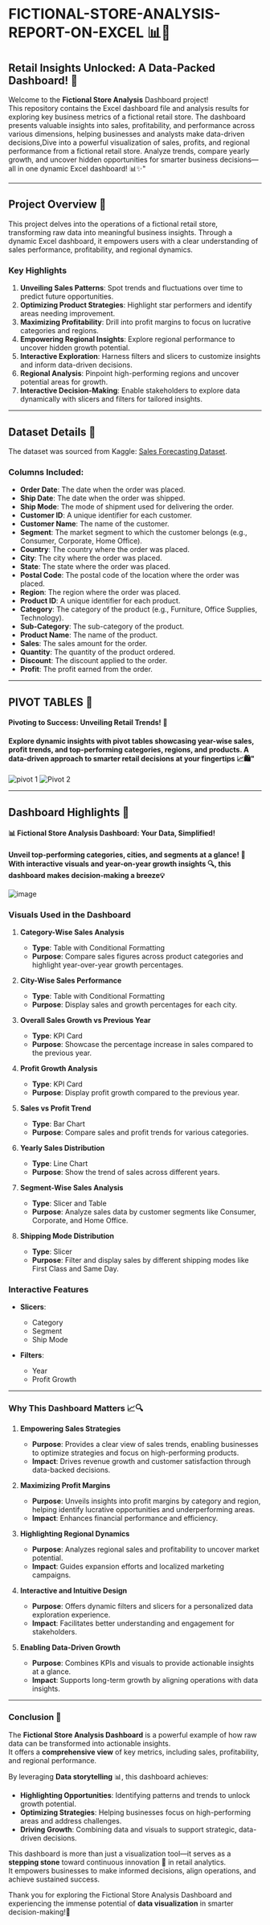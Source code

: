 # FICTIONAL-STORE-ANALYSIS-REPORT-ON-EXCEL 📊🛒

## Retail Insights Unlocked: A Data-Packed Dashboard! 🚀
Welcome to the **Fictional Store Analysis** Dashboard project!  
This repository contains the Excel dashboard file and analysis results for exploring key business metrics of a fictional retail store. The dashboard presents valuable insights into sales, profitability, and performance across various dimensions, helping businesses and analysts make data-driven decisions,Dive into a powerful visualization of sales, profits, and regional performance from a fictional retail store. Analyze trends, compare yearly growth, and uncover hidden opportunities for smarter business decisions—all in one dynamic Excel dashboard! 📊✨"

---

## **Project Overview** 📝  

This project delves into the operations of a fictional retail store, transforming raw data into meaningful business insights. Through a dynamic Excel dashboard, it empowers users with a clear understanding of sales performance, profitability, and regional dynamics.

### **Key Highlights**  
1. **Unveiling Sales Patterns**: Spot trends and fluctuations over time to predict future opportunities.  
2. **Optimizing Product Strategies**: Highlight star performers and identify areas needing improvement.  
3. **Maximizing Profitability**: Drill into profit margins to focus on lucrative categories and regions.  
4. **Empowering Regional Insights**: Explore regional performance to uncover hidden growth potential.  
5. **Interactive Exploration**: Harness filters and slicers to customize insights and inform data-driven decisions.  
6. **Regional Analysis**: Pinpoint high-performing regions and uncover potential areas for growth.  
7. **Interactive Decision-Making**: Enable stakeholders to explore data dynamically with slicers and filters for tailored insights.  

---
## **Dataset Details** 📁  

The dataset was sourced from Kaggle: [Sales Forecasting Dataset](https://www.kaggle.com/datasets/rohitsahoo/sales-forecasting).  

### **Columns Included**:  
- **Order Date**: The date when the order was placed.  
- **Ship Date**: The date when the order was shipped.  
- **Ship Mode**: The mode of shipment used for delivering the order.  
- **Customer ID**: A unique identifier for each customer.  
- **Customer Name**: The name of the customer.  
- **Segment**: The market segment to which the customer belongs (e.g., Consumer, Corporate, Home Office).  
- **Country**: The country where the order was placed.  
- **City**: The city where the order was placed.  
- **State**: The state where the order was placed.  
- **Postal Code**: The postal code of the location where the order was placed.  
- **Region**: The region where the order was placed.  
- **Product ID**: A unique identifier for each product.  
- **Category**: The category of the product (e.g., Furniture, Office Supplies, Technology).  
- **Sub-Category**: The sub-category of the product.  
- **Product Name**: The name of the product.  
- **Sales**: The sales amount for the order.  
- **Quantity**: The quantity of the product ordered.  
- **Discount**: The discount applied to the order.  
- **Profit**: The profit earned from the order.  

---
## **PIVOT TABLES** 🔢

#### Pivoting to Success: Unveiling Retail Trends! 🎯<br/>
#### Explore dynamic insights with pivot tables showcasing year-wise sales, profit trends, and top-performing categories, regions, and products. A data-driven approach to smarter retail decisions at your fingertips 📈🛍️"

![pivot 1](https://github.com/user-attachments/assets/45b09720-1b0e-4a41-8c16-c2dd3c2cb804)
![Pivot 2](https://github.com/user-attachments/assets/fe7dd48d-ab55-4462-8084-31cd5863ad0c)

---
## **Dashboard Highlights** 🎯 
#### 📊 Fictional Store Analysis Dashboard: Your Data, Simplified!<br/>
#### Unveil top-performing categories, cities, and segments at a glance! 🚀 With interactive visuals and year-on-year growth insights 🔍, this dashboard makes decision-making a breeze💡

![image](https://github.com/user-attachments/assets/884c1fdb-a779-4462-aa78-1939717f0449)

### **Visuals Used in the Dashboard**

1. **Category-Wise Sales Analysis**  
   - **Type**: Table with Conditional Formatting  
   - **Purpose**: Compare sales figures across product categories and highlight year-over-year growth percentages.  

2. **City-Wise Sales Performance**  
   - **Type**: Table with Conditional Formatting  
   - **Purpose**: Display sales and growth percentages for each city.  

3. **Overall Sales Growth vs Previous Year**  
   - **Type**: KPI Card  
   - **Purpose**: Showcase the percentage increase in sales compared to the previous year.  

4. **Profit Growth Analysis**  
   - **Type**: KPI Card  
   - **Purpose**: Display profit growth compared to the previous year.  

5. **Sales vs Profit Trend**  
   - **Type**: Bar Chart  
   - **Purpose**: Compare sales and profit trends for various categories.  

6. **Yearly Sales Distribution**  
   - **Type**: Line Chart  
   - **Purpose**: Show the trend of sales across different years.  

7. **Segment-Wise Sales Analysis**  
   - **Type**: Slicer and Table  
   - **Purpose**: Analyze sales data by customer segments like Consumer, Corporate, and Home Office.  

8. **Shipping Mode Distribution**  
   - **Type**: Slicer  
   - **Purpose**: Filter and display sales by different shipping modes like First Class and Same Day.  

### **Interactive Features**

- **Slicers**:  
   - Category  
   - Segment  
   - Ship Mode  

- **Filters**:  
   - Year  
   - Profit Growth
---

### **Why This Dashboard Matters**  📈🔍
1. **Empowering Sales Strategies** 
   - **Purpose**: Provides a clear view of sales trends, enabling businesses to optimize strategies and focus on high-performing products.  
   - **Impact**: Drives revenue growth and customer satisfaction through data-backed decisions.  

2. **Maximizing Profit Margins** 
   - **Purpose**: Unveils insights into profit margins by category and region, helping identify lucrative opportunities and underperforming areas.  
   - **Impact**: Enhances financial performance and efficiency.  

3. **Highlighting Regional Dynamics**
   - **Purpose**: Analyzes regional sales and profitability to uncover market potential.  
   - **Impact**: Guides expansion efforts and localized marketing campaigns.  

4. **Interactive and Intuitive Design** 
   - **Purpose**: Offers dynamic filters and slicers for a personalized data exploration experience.  
   - **Impact**: Facilitates better understanding and engagement for stakeholders.  

5. **Enabling Data-Driven Growth**  
   - **Purpose**: Combines KPIs and visuals to provide actionable insights at a glance.  
   - **Impact**: Supports long-term growth by aligning operations with data insights.  
---

### **Conclusion** 🌟
The **Fictional Store Analysis Dashboard** is a powerful example of how raw data can be transformed into actionable insights.  
It offers a **comprehensive view** of key metrics, including sales, profitability, and regional performance.  

By leveraging **Data storytelling** 📊, this dashboard achieves:  
- **Highlighting Opportunities**: Identifying patterns and trends to unlock growth potential.  
- **Optimizing Strategies**: Helping businesses focus on high-performing areas and address challenges.  
- **Driving Growth**: Combining data and visuals to support strategic, data-driven decisions.  

This dashboard is more than just a visualization tool—it serves as a **stepping stone** toward continuous innovation 🚀 in retail analytics.  
It empowers businesses to make informed decisions, align operations, and achieve sustained success.  

Thank you for exploring the Fictional Store Analysis Dashboard and experiencing the immense potential of **data visualization** in smarter decision-making!🌟

